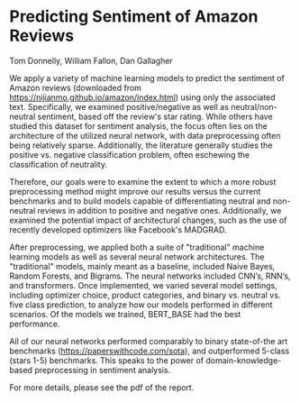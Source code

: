 # Predicting Sentiment of Amazon Reviews
Tom Donnelly, William Fallon, Dan Gallagher

We apply a variety of machine learning models to predict the sentiment of Amazon reviews (downloaded from https://nijianmo.github.io/amazon/index.html) using only the associated text. Specifically, we examined positive/negative as well as neutral/non-neutral sentiment, based off the review's star rating.
While others have studied this dataset for sentiment analysis, the focus often lies on the architecture of the utilized neural network, with data preprocessing often being relatively sparse. Additionally, the literature generally studies the positive vs. negative classification problem, often eschewing the classification of neutrality.

Therefore, our goals were to examine the extent to which a more robust preprocessing method might improve our results versus the current benchmarks and to build models capable of differentiating neutral and non-neutral reviews in addition to positive and negative ones.
Additionally, we examined the potential impact of architectural changes, such as the use of recently developed optimizers like Facebook's MADGRAD.

After preprocessing, we applied both a suite of "traditional" machine learning models as well as several neural network architectures. The "traditional" models, mainly meant as a baseline, included Naive Bayes, Random Forests, and Bigrams. The neural networks included CNN’s, RNN’s, and transformers. Once implemented, we varied several model settings, including optimizer choice, product categories, and binary vs. neutral vs. five class prediction, to analyze how our models performed in different scenarios. Of the models we trained, BERT_BASE had the best performance.

All of our neural networks performed comparably to binary state-of-the art benchmarks (https://paperswithcode.com/sota), and outperformed 5-class (stars 1-5) benchmarks. This speaks to the power of domain-knowledge-based preprocessing in sentiment analysis. 

For more details, please see the pdf of the report.
